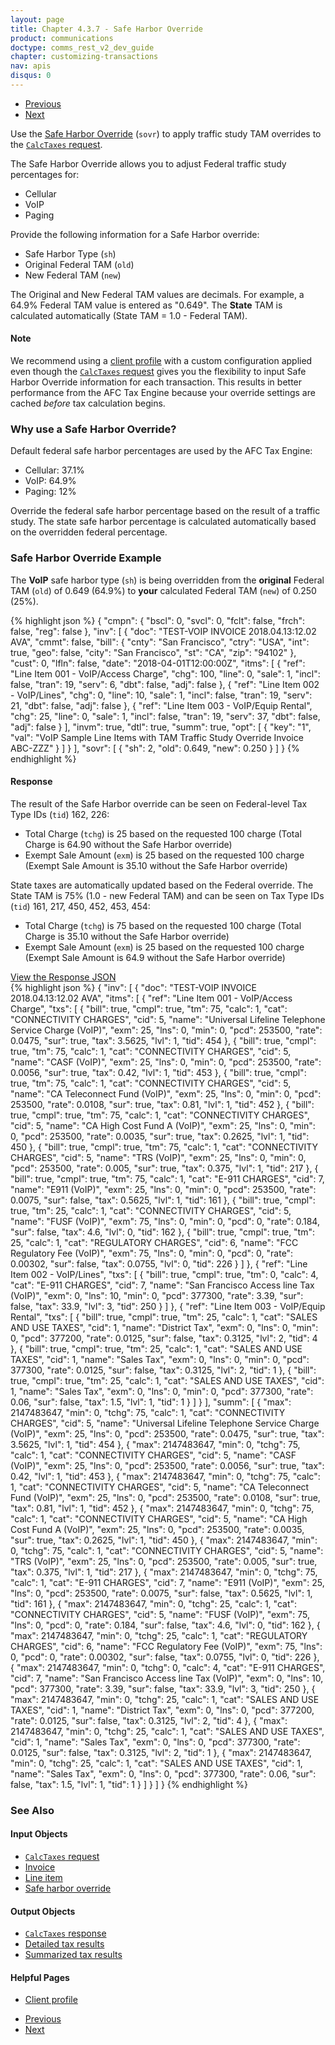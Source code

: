 ```yaml
---
layout: page
title: Chapter 4.3.7 - Safe Harbor Override
product: communications
doctype: comms_rest_v2_dev_guide
chapter: customizing-transactions
nav: apis
disqus: 0
---
```


<ul class="pager">
  <li class="previous"><a href="/communications/dev-guide_rest_v2/customizing-transactions/sample-transactions/tax-override/"><i class="glyphicon glyphicon-chevron-left"></i>Previous</a></li>
  <li class="next"><a href="/communications/dev-guide_rest_v2/customizing-transactions/sample-transactions/sau/">Next<i class="glyphicon glyphicon-chevron-right"></i></a></li>
</ul>

Use the <a class="dev-guide-link" href="/communications/dev-guide_rest_v2/reference/safe-harbor-override/">Safe Harbor Override</a> (<code>sovr</code>) to apply traffic study TAM overrides to the <a class="dev-guide-link" href="/communications/dev-guide_rest_v2/reference/calc-taxes-request"><code>CalcTaxes</code> request</a>.

The Safe Harbor Override allows you to adjust Federal traffic study percentages for:
<ul class="dev-guide-list">
    <li>Cellular</li>
    <li>VoIP</li>
    <li>Paging</li>
</ul>

Provide the following information for a Safe Harbor override:
<ul class="dev-guide-list">
    <li>Safe Harbor Type (<code>sh</code>)</li>
    <li>Original Federal TAM (<code>old</code>)</li>
    <li>New Federal TAM (<code>new</code>)</li>
</ul>

The Original and New Federal TAM values are decimals.  For example, a 64.9% Federal TAM value is entered as "0.649".  The <b>State</b> TAM is calculated automatically (State TAM = 1.0 - Federal TAM).

<h4 id="note">Note</h4>
We recommend using a <a class="dev-guide-link" href="/communications/dev-guide_rest_v2/customizing-transactions/client-profiles/">client profile</a> with a custom configuration applied even though the <a class="dev-guide-link" href="/communications/dev-guide_rest_v2/reference/calc-taxes-request/"><code>CalcTaxes</code> request</a> gives you the flexibility to input Safe Harbor Override information for each transaction. This results in better performance from the AFC Tax Engine because your override settings are cached <i>before</i> tax calculation begins.

<h3>Why use a Safe Harbor Override?</h3>
Default federal safe harbor percentages are used by the AFC Tax Engine:
<ul class="dev-guide-list">
  <li>Cellular: 37.1%</li>
  <li>VoIP: 64.9%</li>
  <li>Paging: 12%</li>
</ul>
Override the federal safe harbor percentage based on the result of a traffic study.  The state safe harbor percentage is calculated automatically based on the overridden federal percentage.

<h3>Safe Harbor Override Example</h3>
The <b>VoIP</b> safe harbor type (<code>sh</code>) is being overridden from the <b>original</b> Federal TAM (<code>old</code>) of 0.649 (64.9%) to <b>your</b> calculated Federal TAM (<code>new</code>) of 0.250 (25%).

{% highlight json %}
{
  "cmpn": {
    "bscl": 0,
    "svcl": 0,
    "fclt": false,
    "frch": false,
    "reg": false
  },
  "inv": [
    {
      "doc": "TEST-VOIP INVOICE 2018.04.13:12.02 AVA",
      "cmmt": false,
      "bill": {
        "cnty": "San Francisco",
        "ctry": "USA",
        "int": true,
        "geo": false,
        "city": "San Francisco",
        "st": "CA",
        "zip": "94102"
      },
      "cust": 0,
      "lfln": false,
      "date": "2018-04-01T12:00:00Z",
      "itms": [
        {
          "ref": "Line Item 001 - VoIP/Access Charge",
          "chg": 100,
          "line": 0,
          "sale": 1,
          "incl": false,
          "tran": 19,
          "serv": 6,
          "dbt": false,
          "adj": false
        },
        {
          "ref": "Line Item 002 - VoIP/Lines",
          "chg": 0,
          "line": 10,
          "sale": 1,
          "incl": false,
          "tran": 19,
          "serv": 21,
          "dbt": false,
          "adj": false
        },
        {
          "ref": "Line Item 003 - VoIP/Equip Rental",
          "chg": 25,
          "line": 0,
          "sale": 1,
          "incl": false,
          "tran": 19,
          "serv": 37,
          "dbt": false,
          "adj": false
        }
      ],
      "invm": true,
      "dtl": true,
      "summ": true,
      "opt": [
        {
          "key": "1",
          "val": "VoIP Sample Line Items with TAM Traffic Study Override Invoice ABC-ZZZ"
        }
      ]
    }
  ],
  "sovr": [	
    {
      "sh": 2,
      "old": 0.649,
      "new": 0.250
    }
  ]
}
{% endhighlight %}

<h4>Response</h4>
The result of the Safe Harbor override can be seen on Federal-level Tax Type IDs (<code>tid</code>) 162, 226:
<ul class="dev-guide-list">
  <li>Total Charge (<code>tchg</code>) is 25 based on the requested 100 charge (Total Charge is 64.90 without the Safe Harbor override)</li>
  <li>Exempt Sale Amount (<code>exm</code>) is 25 based on the requested 100 charge (Exempt Sale Amount is 35.10 without the Safe Harbor override)</li>
</ul>

State taxes are automatically updated based on the Federal override.  The State TAM is 75% (1.0 - new Federal TAM) and can be seen on Tax Type IDs (<code>tid</code>) 161, 217, 450, 452, 453, 454:
<ul class="dev-guide-list">
  <li>Total Charge (<code>tchg</code>) is 75 based on the requested 100 charge (Total Charge is 35.10 without the Safe Harbor override)</li>
  <li>Exempt Sale Amount (<code>exm</code>) is 25 based on the requested 100 charge (Exempt Sale Amount is 64.9 without the Safe Harbor override)</li>
</ul>

 <div class="panel-group">
  <a data-toggle="collapse" href="#collapse1">View the Response JSON</a>
  <div id="collapse1" class="panel-collapse collapse">
    <div class="panel-body">
{% highlight json %}
{
  "inv": [
    {
      "doc": "TEST-VOIP INVOICE 2018.04.13:12.02 AVA",
      "itms": [
        {
          "ref": "Line Item 001 - VoIP/Access Charge",
          "txs": [
            {
              "bill": true,
              "cmpl": true,
              "tm": 75,
              "calc": 1,
              "cat": "CONNECTIVITY CHARGES",
              "cid": 5,
              "name": "Universal Lifeline Telephone Service Charge (VoIP)",
              "exm": 25,
              "lns": 0,
              "min": 0,
              "pcd": 253500,
              "rate": 0.0475,
              "sur": true,
              "tax": 3.5625,
              "lvl": 1,
              "tid": 454
            },
            {
              "bill": true,
              "cmpl": true,
              "tm": 75,
              "calc": 1,
              "cat": "CONNECTIVITY CHARGES",
              "cid": 5,
              "name": "CASF (VoIP)",
              "exm": 25,
              "lns": 0,
              "min": 0,
              "pcd": 253500,
              "rate": 0.0056,
              "sur": true,
              "tax": 0.42,
              "lvl": 1,
              "tid": 453
            },
            {
              "bill": true,
              "cmpl": true,
              "tm": 75,
              "calc": 1,
              "cat": "CONNECTIVITY CHARGES",
              "cid": 5,
              "name": "CA Teleconnect Fund (VoIP)",
              "exm": 25,
              "lns": 0,
              "min": 0,
              "pcd": 253500,
              "rate": 0.0108,
              "sur": true,
              "tax": 0.81,
              "lvl": 1,
              "tid": 452
            },
            {
              "bill": true,
              "cmpl": true,
              "tm": 75,
              "calc": 1,
              "cat": "CONNECTIVITY CHARGES",
              "cid": 5,
              "name": "CA High Cost Fund A (VoIP)",
              "exm": 25,
              "lns": 0,
              "min": 0,
              "pcd": 253500,
              "rate": 0.0035,
              "sur": true,
              "tax": 0.2625,
              "lvl": 1,
              "tid": 450
            },
            {
              "bill": true,
              "cmpl": true,
              "tm": 75,
              "calc": 1,
              "cat": "CONNECTIVITY CHARGES",
              "cid": 5,
              "name": "TRS (VoIP)",
              "exm": 25,
              "lns": 0,
              "min": 0,
              "pcd": 253500,
              "rate": 0.005,
              "sur": true,
              "tax": 0.375,
              "lvl": 1,
              "tid": 217
            },
            {
              "bill": true,
              "cmpl": true,
              "tm": 75,
              "calc": 1,
              "cat": "E-911 CHARGES",
              "cid": 7,
              "name": "E911 (VoIP)",
              "exm": 25,
              "lns": 0,
              "min": 0,
              "pcd": 253500,
              "rate": 0.0075,
              "sur": false,
              "tax": 0.5625,
              "lvl": 1,
              "tid": 161
            },
            {
              "bill": true,
              "cmpl": true,
              "tm": 25,
              "calc": 1,
              "cat": "CONNECTIVITY CHARGES",
              "cid": 5,
              "name": "FUSF (VoIP)",
              "exm": 75,
              "lns": 0,
              "min": 0,
              "pcd": 0,
              "rate": 0.184,
              "sur": false,
              "tax": 4.6,
              "lvl": 0,
              "tid": 162
            },
            {
              "bill": true,
              "cmpl": true,
              "tm": 25,
              "calc": 1,
              "cat": "REGULATORY CHARGES",
              "cid": 6,
              "name": "FCC Regulatory Fee (VoIP)",
              "exm": 75,
              "lns": 0,
              "min": 0,
              "pcd": 0,
              "rate": 0.00302,
              "sur": false,
              "tax": 0.0755,
              "lvl": 0,
              "tid": 226
            }
          ]
        },
        {
          "ref": "Line Item 002 - VoIP/Lines",
          "txs": [
            {
              "bill": true,
              "cmpl": true,
              "tm": 0,
              "calc": 4,
              "cat": "E-911 CHARGES",
              "cid": 7,
              "name": "San Francisco Access line Tax (VoIP)",
              "exm": 0,
              "lns": 10,
              "min": 0,
              "pcd": 377300,
              "rate": 3.39,
              "sur": false,
              "tax": 33.9,
              "lvl": 3,
              "tid": 250
            }
          ]
        },
        {
          "ref": "Line Item 003 - VoIP/Equip Rental",
          "txs": [
            {
              "bill": true,
              "cmpl": true,
              "tm": 25,
              "calc": 1,
              "cat": "SALES AND USE TAXES",
              "cid": 1,
              "name": "District Tax",
              "exm": 0,
              "lns": 0,
              "min": 0,
              "pcd": 377200,
              "rate": 0.0125,
              "sur": false,
              "tax": 0.3125,
              "lvl": 2,
              "tid": 4
            },
            {
              "bill": true,
              "cmpl": true,
              "tm": 25,
              "calc": 1,
              "cat": "SALES AND USE TAXES",
              "cid": 1,
              "name": "Sales Tax",
              "exm": 0,
              "lns": 0,
              "min": 0,
              "pcd": 377300,
              "rate": 0.0125,
              "sur": false,
              "tax": 0.3125,
              "lvl": 2,
              "tid": 1
            },
            {
              "bill": true,
              "cmpl": true,
              "tm": 25,
              "calc": 1,
              "cat": "SALES AND USE TAXES",
              "cid": 1,
              "name": "Sales Tax",
              "exm": 0,
              "lns": 0,
              "min": 0,
              "pcd": 377300,
              "rate": 0.06,
              "sur": false,
              "tax": 1.5,
              "lvl": 1,
              "tid": 1
            }
          ]
        }
      ],
      "summ": [
        {
          "max": 2147483647,
          "min": 0,
          "tchg": 75,
          "calc": 1,
          "cat": "CONNECTIVITY CHARGES",
          "cid": 5,
          "name": "Universal Lifeline Telephone Service Charge (VoIP)",
          "exm": 25,
          "lns": 0,
          "pcd": 253500,
          "rate": 0.0475,
          "sur": true,
          "tax": 3.5625,
          "lvl": 1,
          "tid": 454
        },
        {
          "max": 2147483647,
          "min": 0,
          "tchg": 75,
          "calc": 1,
          "cat": "CONNECTIVITY CHARGES",
          "cid": 5,
          "name": "CASF (VoIP)",
          "exm": 25,
          "lns": 0,
          "pcd": 253500,
          "rate": 0.0056,
          "sur": true,
          "tax": 0.42,
          "lvl": 1,
          "tid": 453
        },
        {
          "max": 2147483647,
          "min": 0,
          "tchg": 75,
          "calc": 1,
          "cat": "CONNECTIVITY CHARGES",
          "cid": 5,
          "name": "CA Teleconnect Fund (VoIP)",
          "exm": 25,
          "lns": 0,
          "pcd": 253500,
          "rate": 0.0108,
          "sur": true,
          "tax": 0.81,
          "lvl": 1,
          "tid": 452
        },
        {
          "max": 2147483647,
          "min": 0,
          "tchg": 75,
          "calc": 1,
          "cat": "CONNECTIVITY CHARGES",
          "cid": 5,
          "name": "CA High Cost Fund A (VoIP)",
          "exm": 25,
          "lns": 0,
          "pcd": 253500,
          "rate": 0.0035,
          "sur": true,
          "tax": 0.2625,
          "lvl": 1,
          "tid": 450
        },
        {
          "max": 2147483647,
          "min": 0,
          "tchg": 75,
          "calc": 1,
          "cat": "CONNECTIVITY CHARGES",
          "cid": 5,
          "name": "TRS (VoIP)",
          "exm": 25,
          "lns": 0,
          "pcd": 253500,
          "rate": 0.005,
          "sur": true,
          "tax": 0.375,
          "lvl": 1,
          "tid": 217
        },
        {
          "max": 2147483647,
          "min": 0,
          "tchg": 75,
          "calc": 1,
          "cat": "E-911 CHARGES",
          "cid": 7,
          "name": "E911 (VoIP)",
          "exm": 25,
          "lns": 0,
          "pcd": 253500,
          "rate": 0.0075,
          "sur": false,
          "tax": 0.5625,
          "lvl": 1,
          "tid": 161
        },
        {
          "max": 2147483647,
          "min": 0,
          "tchg": 25,
          "calc": 1,
          "cat": "CONNECTIVITY CHARGES",
          "cid": 5,
          "name": "FUSF (VoIP)",
          "exm": 75,
          "lns": 0,
          "pcd": 0,
          "rate": 0.184,
          "sur": false,
          "tax": 4.6,
          "lvl": 0,
          "tid": 162
        },
        {
          "max": 2147483647,
          "min": 0,
          "tchg": 25,
          "calc": 1,
          "cat": "REGULATORY CHARGES",
          "cid": 6,
          "name": "FCC Regulatory Fee (VoIP)",
          "exm": 75,
          "lns": 0,
          "pcd": 0,
          "rate": 0.00302,
          "sur": false,
          "tax": 0.0755,
          "lvl": 0,
          "tid": 226
        },
        {
          "max": 2147483647,
          "min": 0,
          "tchg": 0,
          "calc": 4,
          "cat": "E-911 CHARGES",
          "cid": 7,
          "name": "San Francisco Access line Tax (VoIP)",
          "exm": 0,
          "lns": 10,
          "pcd": 377300,
          "rate": 3.39,
          "sur": false,
          "tax": 33.9,
          "lvl": 3,
          "tid": 250
        },
        {
          "max": 2147483647,
          "min": 0,
          "tchg": 25,
          "calc": 1,
          "cat": "SALES AND USE TAXES",
          "cid": 1,
          "name": "District Tax",
          "exm": 0,
          "lns": 0,
          "pcd": 377200,
          "rate": 0.0125,
          "sur": false,
          "tax": 0.3125,
          "lvl": 2,
          "tid": 4
        },
        {
          "max": 2147483647,
          "min": 0,
          "tchg": 25,
          "calc": 1,
          "cat": "SALES AND USE TAXES",
          "cid": 1,
          "name": "Sales Tax",
          "exm": 0,
          "lns": 0,
          "pcd": 377300,
          "rate": 0.0125,
          "sur": false,
          "tax": 0.3125,
          "lvl": 2,
          "tid": 1
        },
        {
          "max": 2147483647,
          "min": 0,
          "tchg": 25,
          "calc": 1,
          "cat": "SALES AND USE TAXES",
          "cid": 1,
          "name": "Sales Tax",
          "exm": 0,
          "lns": 0,
          "pcd": 377300,
          "rate": 0.06,
          "sur": false,
          "tax": 1.5,
          "lvl": 1,
          "tid": 1
        }
      ]
    }
  ]
}
{% endhighlight %}
    </div>
  </div>
</div>

<h3>See Also</h3>
<h4>Input Objects</h4>
<ul class="dev-guide-list">
  <li><a class="dev-guide-link" href="/communications/dev-guide_rest_v2/reference/calc-taxes-request/"><code>CalcTaxes</code> request</a></li>
  <li><a class="dev-guide-link" href="/communications/dev-guide_rest_v2/reference/invoice/">Invoice</a></li>
  <li><a class="dev-guide-link" href="/communications/dev-guide_rest_v2/reference/line-item/">Line item</a></li>
  <li><a class="dev-guide-link" href="/communications/dev-guide_rest_v2/reference/safe-harbor-override/">Safe harbor override</a></li>
</ul>

<h4>Output Objects</h4>
<ul class="dev-guide-list">
  <li><a class="dev-guide-link" href="/communications/dev-guide_rest_v2/reference/calc-taxes-response/"><code>CalcTaxes</code> response</a></li>
  <li><a class="dev-guide-link" href="/communications/dev-guide_rest_v2/reference/detailed-tax-result/">Detailed tax results</a></li>
  <li><a class="dev-guide-link" href="/communications/dev-guide_rest_v2/reference/summarized-tax-result/">Summarized tax results</a></li>
</ul>

<h4>Helpful Pages</h4>
<ul class="dev-guide-list">
  <li><a class="dev-guide-link" href="/communications/dev-guide_rest_v2/customizing-transactions/client-profiles/">Client profile</a></li>
</ul>

<ul class="pager">
  <li class="previous"><a href="/communications/dev-guide_rest_v2/customizing-transactions/sample-transactions/tax-override/"><i class="glyphicon glyphicon-chevron-left"></i>Previous</a></li>
  <li class="next"><a href="/communications/dev-guide_rest_v2/customizing-transactions/sample-transactions/sau/">Next<i class="glyphicon glyphicon-chevron-right"></i></a></li>
</ul>